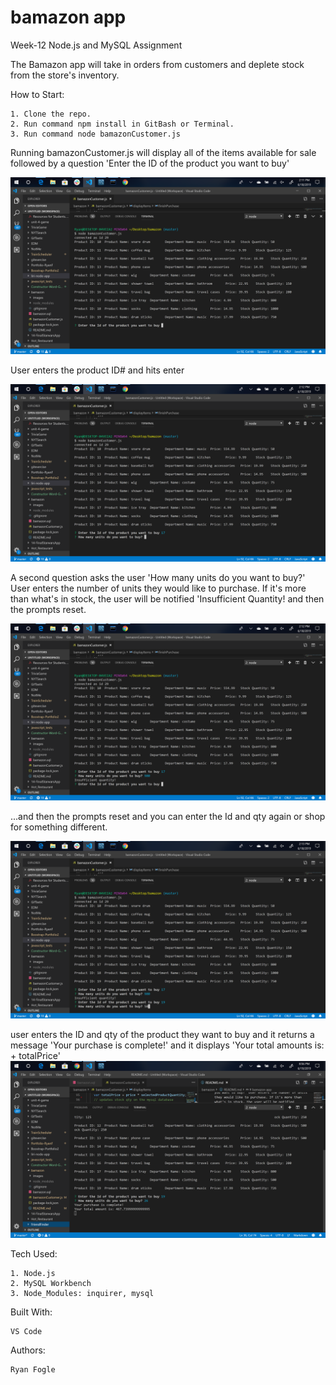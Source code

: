 # bamazon app
Week-12 Node.js and MySQL Assignment 


The Bamazon app will take in orders from customers and deplete stock from the store's inventory.


How to Start:

    1. Clone the repo. 
    2. Run command npm install in GitBash or Terminal. 
    3. Run command node bamazonCustomer.js


Running bamazonCustomer.js will display all of the items available for sale followed
by a question 'Enter the ID of the product you want to buy' 

![Screenshot_1](images/Screenshot_1.png)


User enters the product ID# and hits enter 

![Screenshot_2](images/Screenshot_2.png)


A second question asks the user 'How many units do you want to buy?' User enters the number of units they would like to purchase. If it's more than what's in stock, the user will be notified 'Insufficient Quantity! and then the prompts reset.

![Screenshot_3](images/Screenshot_3.png)


...and then the prompts reset and you can enter the Id and qty again or shop for something different.

![Screenshot_4](images/Screenshot_4.png)


user enters the ID and qty of the product they want to buy and it returns a message 'Your purchase is complete!' and it displays 'Your total amounts is: + totalPrice'
![Screenshot_5](images/Screenshot_5.png)



Tech Used: 

    1. Node.js 
    2. MySQL Workbench 
    3. Node_Modules: inquirer, mysql 

Built With: 

    VS Code 

Authors: 

    Ryan Fogle 
